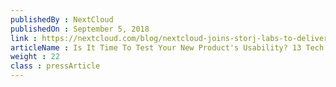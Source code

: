 ```yaml
---
publishedBy : NextCloud
publishedOn : September 5, 2018
link : https://nextcloud.com/blog/nextcloud-joins-storj-labs-to-deliver-decentralized-secure-storage/
articleName : Is It Time To Test Your New Product's Usability? 13 Tech Experts Weigh In
weight : 22 
class : pressArticle
---
```

